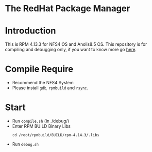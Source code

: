 # The RedHat Package Manager
# Introduction
This is RPM 4.13.3 for NFS4 OS and Anolis8.5 OS.
This repository is for compiling and debugging only, if you want to know more go [here](https://gitee.com/src-anolis-os/rpm/tree/a8.5).

# Compile Require
- Recommend the NFS4 System
- Please install `gdb`, `rpmbuild` and `rsync`.

# Start
- Run `compile.sh` (in ./debug/)
- Enter RPM BUILD Binary Libs
  ```shell
  cd /root/rpmbuild/BUILD/rpm-4.14.3/.libs
  ```
- Run `debug.sh`
